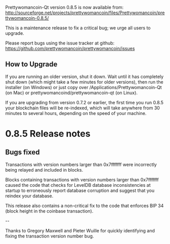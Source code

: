 Prettywomancoin-Qt version 0.8.5 is now available from:
  http://sourceforge.net/projects/prettywomancoin/files/Prettywomancoin/prettywomancoin-0.8.5/

This is a maintenance release to fix a critical bug;
we urge all users to upgrade.

Please report bugs using the issue tracker at github:
  https://github.com/prettywomancoin/prettywomancoin/issues


How to Upgrade
--------------

If you are running an older version, shut it down. Wait
until it has completely shut down (which might take a few minutes for older
versions), then run the installer (on Windows) or just copy over
/Applications/Prettywomancoin-Qt (on Mac) or prettywomancoind/prettywomancoin-qt (on Linux).

If you are upgrading from version 0.7.2 or earlier, the first time you
run 0.8.5 your blockchain files will be re-indexed, which will take
anywhere from 30 minutes to several hours, depending on the speed of
your machine.

0.8.5 Release notes
===================

Bugs fixed
----------

Transactions with version numbers larger than 0x7fffffff were
incorrectly being relayed and included in blocks.

Blocks containing transactions with version numbers larger
than 0x7fffffff caused the code that checks for LevelDB database
inconsistencies at startup to erroneously report database
corruption and suggest that you reindex your database.

This release also contains a non-critical fix to the code that
enforces BIP 34 (block height in the coinbase transaction).

--

Thanks to Gregory Maxwell and Pieter Wuille for quickly
identifying and fixing the transaction version number bug.
